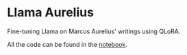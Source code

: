 # Llama Aurelius
Fine-tuning Llama on Marcus Aurelius' writings using QLoRA.

All the code can be found in the [notebook](nb.ipynb).
